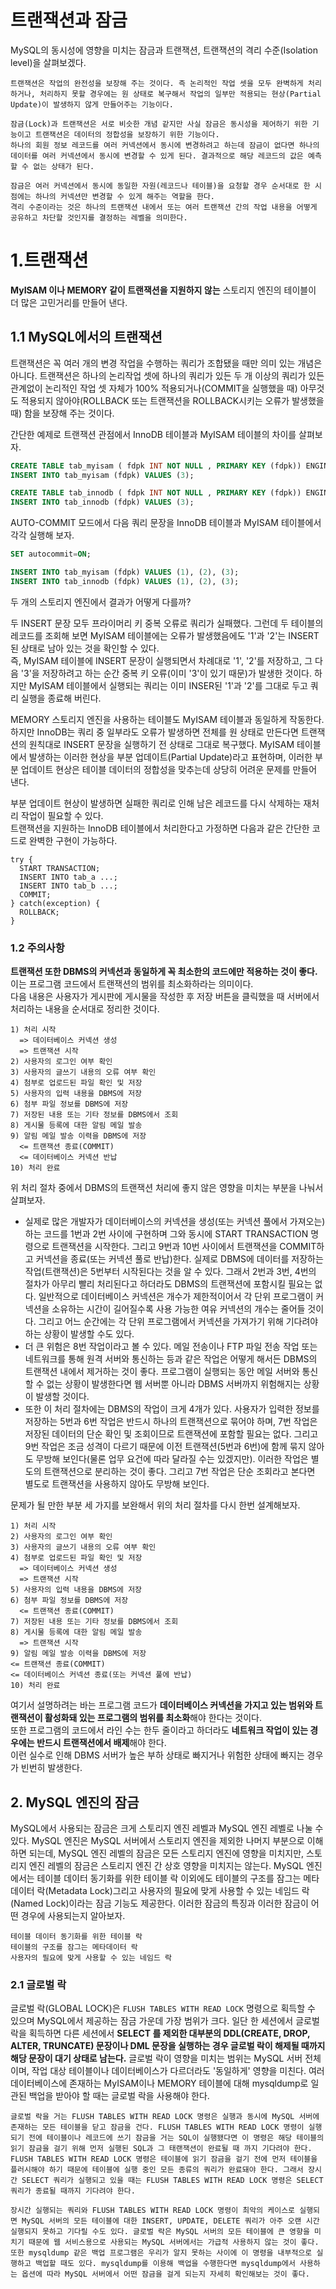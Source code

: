 # 트랜잭션과 잠금
MySQL의 동시성에 영향을 미치는 잠금과 트랜잭션, 트랜잭션의 격리 수준(Isolation level)을 살펴보겠다.  
```
트랜잭션은 작업의 완전성을 보장해 주는 것이다. 즉 논리적인 작업 셋을 모두 완벽하게 처리하거나, 처리하지 못할 경우에는 원 상태로 복구해서 작업의 일부만 적용되는 현상(Partial Update)이 발생하지 않게 만들어주는 기능이다.

잠금(Lock)과 트랜잭션은 서로 비슷한 개념 같지만 사실 잠금은 동시성을 제어하기 위한 기능이고 트랜잭션은 데이터의 정합성을 보장하기 위한 기능이다.
하나의 회원 정보 레코드를 여러 커넥션에서 동시에 변경하려고 하는데 잠금이 없다면 하나의 데이터를 여러 커넥션에서 동시에 변경할 수 있게 된다. 결과적으로 해당 레코드의 값은 예측할 수 없는 상태가 된다.

잠금은 여러 커넥션에서 동시에 동일한 자원(레코드나 테이블)을 요청할 경우 순서대로 한 시점에는 하나의 커넥션만 변경할 수 있게 해주는 역할을 한다.
격리 수준이라는 것은 하나의 트랜잭션 내에서 또는 여러 트랜잭션 간의 작업 내용을 어떻게 공유하고 차단할 것인지를 결정하는 레벨을 의미한다.
```
# 1.트랜잭션
**MyISAM 이나 MEMORY 같이 트랜잭션을 지원하지 않는** 스토리지 엔진의 테이블이 더 많은 고민거리를 만들어 낸다.  
  
## 1.1 MySQL에서의 트랜잭션
트랜잭션은 꼭 여러 개의 변경 작업을 수행하는 쿼리가 조합됐을 때만 의미 있는 개념은 아니다. 트랜잭션은 하나의 논리작업 셋에 하나의 쿼리가 있든 두 개 이상의 쿼리가 있든 관계없이 논리적인 작업 셋 자체가 100% 적용되거나(COMMIT을 실행했을 때) 아무것도 적용되지 않아야(ROLLBACK 또는 트랜잭션을 ROLLBACK시키는 오류가 발생했을 때) 함을 보장해 주는 것이다.  
  
간단한 예제로 트랜잭션 관점에서 InnoDB 테이블과 MyISAM 테이블의 차이를 살펴보자.  
```SQL
CREATE TABLE tab_myisam ( fdpk INT NOT NULL , PRIMARY KEY (fdpk)) ENGINE=MYISAM;
INSERT INTO tab_myisam (fdpk) VALUES (3);

CREATE TABLE tab_innodb ( fdpk INT NOT NULL , PRIMARY KEY (fdpk)) ENGINE=INNODB;
INSERT INTO tab_innodb (fdpk) VALUES (3);
```
  
AUTO-COMMIT 모드에서 다음 쿼리 문장을 InnoDB 테이블과 MyISAM 테이블에서 각각 실행해 보자.  
```SQL
SET autocommit=ON;

INSERT INTO tab_myisam (fdpk) VALUES (1), (2), (3);
INSERT INTO tab_innodb (fdpk) VALUES (1), (2), (3);
```
두 개의 스토리지 엔진에서 결과가 어떻게 다를까?  
  
두 INSERT 문장 모두 프라이머리 키 중복 오류로 쿼리가 실패했다. 그런데 두 테이블의 레코드를 조회해 보면 MyISAM 테이블에는 오류가 발생했음에도 '1'과 '2'는 INSERT된 상태로 남아 있는 것을 확인할 수 있다.  
즉, MyISAM 테이블에 INSERT 문장이 실행되면서 차례대로 '1', '2'를 저장하고, 그 다음 '3'을 저장하려고 하는 순간 중복 키 오류(이미 '3'이 있기 때문)가 발생한 것이다. 하지만 MyISAM 테이블에서 실행되는 쿼리는 이미 INSER된 '1'과 '2'를 그대로 두고 쿼리 실행을 종료해 버린다.  
  
MEMORY 스토리지 엔진을 사용하는 테이블도 MyISAM 테이블과 동일하게 작동한다. 하지만 InnoDB는 쿼리 중 일부라도 오류가 발생하면 전체를 원 상태로 만든다면 트랜잭션의 원칙대로 INSERT 문장을 실행하기 전 상태로 그대로 복구했다. MyISAM 테이블에서 발생하는 이러한 현상을 부분 업데이트(Partial Update)라고 표현하며, 이러한 부분 업데이트 현상은 테이블 데이터의 정합성을 맞추는데 상당히 어려운 문제를 만들어 낸다.  
  
부분 업데이트 현상이 발생하면 실패한 쿼리로 인해 남은 레코드를 다시 삭제하는 재처리 작업이 필요할 수 있다.  
트랜잭션을 지원하는 InnoDB 테이블에서 처리한다고 가정하면 다음과 같은 간단한 코드로 완벽한 구현이 가능하다.  
```
try {
  START TRANSACTION;
  INSERT INTO tab_a ...;
  INSERT INTO tab_b ...;
  COMMIT;
} catch(exception) {
  ROLLBACK;
}
```
### 1.2 주의사항
**트랜잭션 또한 DBMS의 커넥션과 동일하게 꼭 최소한의 코드에만 적용하는 것이 좋다.** 이는 프로그램 코드에서 트랜잭션의 범위를 최소화하라는 의미이다.  
다음 내용은 사용자가 게시판에 게시물을 작성한 후 저장 버튼을 클릭했을 때 서버에서 처리하는 내용을 순서대로 정리한 것이다.  
```
1) 처리 시작
  => 데이터베이스 커넥션 생성
  => 트랜잭션 시작
2) 사용자의 로그인 여부 확인
3) 사용자의 글쓰기 내용의 오류 여부 확인
4) 첨부로 업로드된 파일 확인 및 저장
5) 사용자의 입력 내용을 DBMS에 저장
6) 첨부 파일 정보를 DBMS에 저장
7) 저장된 내용 또는 기타 정보를 DBMS에서 조회
8) 게시물 등록에 대한 알림 메일 발송
9) 알림 메일 발송 이력을 DBMS에 저장
  <= 트랜잭션 종료(COMMIT)
  <= 데이터베이스 커넥션 반납
10) 처리 완료
```
위 처리 절차 중에서 DBMS의 트랜잭션 처리에 좋지 않은 영향을 미치는 부분을 나눠서 살펴보자.  
  
- 실제로 많은 개발자가 데이터베이스의 커넥션을 생성(또는 커넥션 풀에서 가져오는)하는 코드를 1번과 2번 사이에 구현하며 그와 동시에 START TRANSACTION 명령으로 트랜잭션을 시작한다. 그리고 9번과 10번 사이에서 트랜잭션을 COMMIT하고 커넥션을 종료(또는 커넥션 풀로 반납)한다. 실제로 DBMS에 데이터를 저장하는 작업(트랜잭션)은 5번부터 시작된다는 것을 알 수 있다. 그래서 2번과 3번, 4번의 절차가 아무리 빨리 처리된다고 하더라도 DBMS의 트랜잭션에 포함시킬 필요는 없다. 일반적으로 데이터베이스 커넥션은 개수가 제한적이어서 각 단위 프로그램이 커넥션을 소유하는 시간이 길어질수록 사용 가능한 여유 커넥션의 개수는 줄어들 것이다. 그리고 어느 순간에는 각 단위 프로그램에서 커넥션을 가져가기 위해 기다려야 하는 상황이 발생할 수도 있다.  
- 더 큰 위험은 8번 작업이라고 볼 수 있다. 메일 전송이나 FTP 파일 전송 작업 또는 네트워크를 통해 원격 서버와 통신하는 등과 같은 작업은 어떻게 해서든 DBMS의 트랜잭션 내에서 제거하는 것이 좋다. 프로그램이 실행되는 동안 메일 서버와 통신할 수 없는 상황이 발생한다면 웹 서버뿐 아니라 DBMS 서버까지 위험해지는 상황이 발생할 것이다.  
- 또한 이 처리 절차에는 DBMS의 작업이 크게 4개가 있다. 사용자가 입력한 정보를 저장하는 5번과 6번 작업은 반드시 하나의 트랜잭션으로 묶어야 하며, 7번 작업은 저장된 데이터의 단순 확인 및 조회이므로 트랜잭션에 포함할 필요는 없다. 그리고 9번 작업은 조금 성격이 다르기 때문에 이전 트랜잭션(5번과 6번)에 함께 묶지 않아도 무방해 보인다(물론 업무 요건에 따라 달라질 수는 있겠지만). 이러한 작업은 별도의 트랜잭션으로 분리하는 것이 좋다. 그리고 7번 작업은 단순 조회라고 본다면 별도로 트랜잭션을 사용하지 않아도 무방해 보인다.  
  
문제가 될 만한 부분 세 가지를 보완해서 위의 처리 절차를 다시 한번 설계해보자.  
```
1) 처리 시작
2) 사용자의 로그인 여부 확인
3) 사용자의 글쓰기 내용의 오류 여부 확인
4) 첨부로 업로드된 파일 확인 및 저장
  => 데이터베이스 커넥션 생성
  => 트랜잭션 시작
5) 사용자의 입력 내용을 DBMS에 저장
6) 첨부 파일 정보를 DBMS에 저장
  <= 트랜잭션 종료(COMMIT)
7) 저장된 내용 또는 기타 정보를 DBMS에서 조회
8) 게시물 등록에 대한 알림 메일 발송
  => 트랜잭션 시작
9) 알림 메일 발송 이력을 DBMS에 저장
<= 트랜잭션 종료(COMMIT)
<= 데이터베이스 커넥션 종료(또는 커넥션 풀에 반납)
10) 처리 완료
```
여기서 설명하려는 바는 프로그램 코드가 **데이터베이스 커넥션을 가지고 있는 범위와 트랜잭션이 활성화돼 있는 프로그램의 범위를 최소화**해야 한다는 것이다.  
또한 프로그램의 코드에서 라인 수는 한두 줄이라고 하더라도 **네트워크 작업이 있는 경우에는 반드시 트랜잭션에서 배제**해야 한다.  
이런 실수로 인해 DBMS 서버가 높은 부하 상태로 빠지거나 위험한 상태에 빠지는 경우가 빈번히 발생한다.  
## 2. MySQL 엔진의 잠금
MySQL에서 사용되는 잠금은 크게 스토리지 엔진 레벨과 MySQL 엔진 레벨로 나눌 수 있다. MySQL 엔진은 MySQL 서버에서 스토리지 엔진을 제외한 나머지 부분으로 이해하면 되는데, MySQL 엔진 레벨의 잠금은 모든 스토리지 엔진에 영향을 미치지만, 스토리지 엔진 레벨의 잠금은 스토리지 엔진 간 상호 영향을 미치지는 않는다. MySQL 엔진에서는 테이블 데이터 동기화를 위한 테이블 락 이외에도 테이블의 구조를 잠그는 메타데이터 락(Metadata Lock)그리고 사용자의 필요에 맞게 사용할 수 있는 네임드 락(Named Lock)이라는 잠금 기능도 제공한다. 이러한 잠금의 특징과 이러한 잠금이 어떤 경우에 사용되는지 알아보자.  
```
테이블 데이터 동기화를 위한 테이블 락
테이블의 구조를 잠그는 메타데이터 락
사용자의 필요에 맞게 사용할 수 있는 네임드 락 
```
### 2.1 글로벌 락
글로벌 락(GLOBAL LOCK)은 `FLUSH TABLES WITH READ LOCK` 명령으로 획득할 수 있으며 MySQL에서 제공하는 잠금 가운데 가장 범위가 크다. 일단 한 세션에서 글로벌 락을 획득하면 다른 세션에서 **SELECT 를 제외한 대부분의 DDL(CREATE, DROP, ALTER, TRUNCATE) 문장이나 DML 문장을 실행하는 경우 글로벌 락이 해제될 때까지 해당 문장이 대기 상태로 남는다.** 글로벌 락이 영향을 미치는 범위는 MySQL 서버 전체이며, 작업 대상 테이블이나 데이터베이스가 다르더라도 '동일하게' 영향을 미친다. 여러 데이터베이스에 존재하는 MyISAM이나 MEMORY 테이블에 대해 mysqldump로 일관된 백업을 받아야 할 때는 글로벌 락을 사용해야 한다.  
```
글로벌 락을 거는 FLUSH TABLES WITH READ LOCK 명령은 실행과 동시에 MySQL 서버에 존재하는 모든 테이블을 닫고 잠금을 건다. FLUSH TABLES WITH READ LOCK 명령이 실행되기 전에 테이블이나 레코드에 쓰기 잠금을 거는 SQL이 실행됐다면 이 명령은 해당 테이블의 읽기 잠금을 걸기 위해 먼저 실행된 SQL과 그 태랜잭션이 완료될 때 까지 기다려야 한다. FLUSH TABLES WITH READ LOCK 명령은 테이블에 읽기 잠금을 걸기 전에 먼저 테이블을 플러시해야 하기 때문에 테이블에 실행 중인 모든 종류의 쿼리가 완료돼야 한다. 그래서 장시간 SELECT 쿼리가 실행되고 있을 때는 FLUSH TABLES WITH READ LOCK 명령은 SELECT 쿼리가 종료될 때까지 기다려야 한다.

장시간 실행되는 쿼리와 FLUSH TABLES WITH READ LOCK 명령이 최악의 케이스로 실행되면 MySQL 서버의 모든 테이블에 대한 INSERT, UPDATE, DELETE 쿼리가 아주 오랜 시간 실행되지 못하고 기다릴 수도 있다. 글로벌 락은 MySQL 서버의 모든 테이블에 큰 영향을 미치기 때문에 웹 서비스용으로 사용되는 MySQL 서버에서는 가급적 사용하지 않는 것이 좋다. 또한 mysqldump 같은 백업 프로그램은 우리가 알지 못하는 사이에 이 명령을 내부적으로 실행하고 백업할 때도 있다. mysqldump를 이용해 백업을 수행한다면 mysqldump에서 사용하는 옵션에 따라 MySQL 서버에서 어떤 잠금을 걸게 되는지 자세히 확인해보는 것이 좋다.
```

